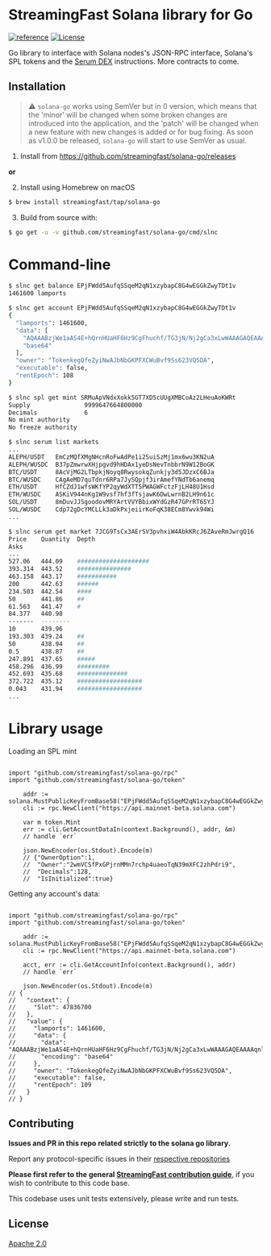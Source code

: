 #  StreamingFast Solana library for Go
[![reference](https://img.shields.io/badge/godoc-reference-5272B4.svg?style=flat-square)](https://pkg.go.dev/github.com/streamingfast/solana-go)
[![License](https://img.shields.io/badge/License-Apache%202.0-blue.svg)](https://opensource.org/licenses/Apache-2.0)

Go library to interface with Solana nodes's JSON-RPC interface, Solana's SPL tokens and the
[Serum DEX](https://dex.projectserum.com) instructions.  More contracts to come.

## Installation

> :warning: `solana-go` works using SemVer but in 0 version, which means that the 'minor' will be changed when some broken changes are introduced into the application, and the 'patch' will be changed when a new feature with new changes is added or for bug fixing. As soon as v1.0.0 be released, `solana-go` will start to use SemVer as usual.

1. Install from https://github.com/streamingfast/solana-go/releases

**or**

2. Install using Homebrew on macOS
```bash
$ brew install streamingfast/tap/solana-go
```

3. Build from source with:

```bash
$ go get -u -v github.com/streamingfast/solana-go/cmd/slnc
```

# Command-line

```bash
$ slnc get balance EPjFWdd5AufqSSqeM2qN1xzybapC8G4wEGGkZwyTDt1v
1461600 lamports

$ slnc get account EPjFWdd5AufqSSqeM2qN1xzybapC8G4wEGGkZwyTDt1v
{
  "lamports": 1461600,
  "data": [
    "AQAAABzjWe1aAS4E+hQrnHUaHF6Hz9CgFhuchf/TG3jN/Nj2gCa3xLwWAAAGAQEAAAAqnl7btTwEZ5CY/3sSZRcUQ0/AjFYqmjuGEQXmctQicw==",
    "base64"
  ],
  "owner": "TokenkegQfeZyiNwAJbNbGKPFXCWuBvf9Ss623VQ5DA",
  "executable": false,
  "rentEpoch": 108
}

$ slnc spl get mint SRMuApVNdxXokk5GT7XD5cUUgXMBCoAz2LHeuAoKWRt
Supply               9999647664800000
Decimals             6
No mint authority
No freeze authority

$ slnc serum list markets
...
ALEPH/USDT   EmCzMQfXMgNHcnRoFwAdPe1i2SuiSzMj1mx6wu3KN2uA
ALEPH/WUSDC  B37pZmwrwXHjpgvd9hHDAx1yeDsNevTnbbrN9W12BoGK
BTC/USDT     8AcVjMG2LTbpkjNoyq8RwysokqZunkjy3d5JDzxC6BJa
BTC/WUSDC    CAgAeMD7quTdnr6RPa7JySQpjf3irAmefYNdTb6anemq
ETH/USDT     HfCZdJ1wfsWKfYP2qyWdXTT5PWAGWFctzFjLH48U1Hsd
ETH/WUSDC    ASKiV944nKg1W9vsf7hf3fTsjawK6DwLwrnB2LH9n61c
SOL/USDT     8mDuvJJSgoodovMRYArtVVYBbixWYdGzR47GPrRT65YJ
SOL/WUSDC    Cdp72gDcYMCLLk3aDkPxjeiirKoFqK38ECm8Ywvk94Wi
...

$ slnc serum get market 7JCG9TsCx3AErSV3pvhxiW4AbkKRcJ6ZAveRmJwrgQ16
Price    Quantity  Depth
Asks
...
527.06   444.09    ####################
393.314  443.52    ###############
463.158  443.17    ###########
200      442.63    ######
234.503  442.54    ####
50       441.86    ##
61.563   441.47    #
84.377   440.98
-------  --------
10       439.96
193.303  439.24    ##
50       438.94    ##
0.5      438.87    ##
247.891  437.65    #####
458.296  436.99    #########
452.693  435.68    ##############
372.722  435.12    ##################
0.043    431.94    ##################
...
```
# Library usage

Loading an SPL mint

```golang

import "github.com/streamingfast/solana-go/rpc"
import "github.com/streamingfast/solana-go/token"

	addr := solana.MustPublicKeyFromBase58("EPjFWdd5AufqSSqeM2qN1xzybapC8G4wEGGkZwyTDt1v")
	cli := rpc.NewClient("https://api.mainnet-beta.solana.com")

	var m token.Mint
	err := cli.GetAccountDataIn(context.Background(), addr, &m)
	// handle `err`

	json.NewEncoder(os.Stdout).Encode(m)
	// {"OwnerOption":1,
	//  "Owner":"2wmVCSfPxGPjrnMMn7rchp4uaeoTqN39mXFC2zhPdri9",
	//  "Decimals":128,
	//  "IsInitialized":true}

```


Getting any account's data:

```golang

import "github.com/streamingfast/solana-go/rpc"
import "github.com/streamingfast/solana-go/token"

	addr := solana.MustPublicKeyFromBase58("EPjFWdd5AufqSSqeM2qN1xzybapC8G4wEGGkZwyTDt1v")
	cli := rpc.NewClient("https://api.mainnet-beta.solana.com")

	acct, err := cli.GetAccountInfo(context.Background(), addr)
	// handle `err`

	json.NewEncoder(os.Stdout).Encode(m)
// {
//   "context": {
//     "Slot": 47836700
//   },
//   "value": {
//     "lamports": 1461600,
//     "data": {
//       "data": "AQAAABzjWe1aAS4E+hQrnHUaHF6Hz9CgFhuchf/TG3jN/Nj2gCa3xLwWAAAGAQEAAAAqnl7btTwEZ5CY/3sSZRcUQ0/AjFYqmjuGEQXmctQicw==",
//       "encoding": "base64"
//     },
//     "owner": "TokenkegQfeZyiNwAJbNbGKPFXCWuBvf9Ss623VQ5DA",
//     "executable": false,
//     "rentEpoch": 109
//   }
// }

```

## Contributing

**Issues and PR in this repo related strictly to the solana go library.**

Report any protocol-specific issues in their
[respective repositories](https://github.com/streamingfast/streamingfast#protocols)

**Please first refer to the general
[StreamingFast contribution guide](https://github.com/streamingfast/streamingfast/blob/master/CONTRIBUTING.md)**,
if you wish to contribute to this code base.

This codebase uses unit tests extensively, please write and run tests.


## License

[Apache 2.0](LICENSE)
